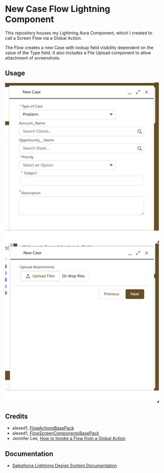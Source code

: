 # New Case Flow Lightning Component

This repository houses my Lightning Aura Component, which I created to call a Screen Flow via a Global Action.

The Flow creates a new Case with lookup field visibility dependent on the value of the Type field. It also includes a File Upload component to allow attachment of screenshots.

## Usage
![New Case Form Screen 1](assets/images/NewCaseForm1.png)
![New Case Form Screen 2](assets/images/NewCaseForm3.png)

## Credits

- alexed1, [FlowActionsBasePack](https://github.com/alexed1/LightningFlowComponents/tree/master/flow_action_components/FlowActionsBasePack)
- alexed1, [FlowScreenComponentsBasePack](https://github.com/alexed1/LightningFlowComponents/tree/master/flow_screen_components/FlowScreenComponentsBasePack)
- Jennifer Lee, [How to Invoke a Flow from a Global Action](https://jenwlee.com/2018/05/08/invoke-a-flow-from-a-global-action/)

## Documentation

- [Salesforce Lightning Design System Documentation](https://www.lightningdesignsystem.com/)

